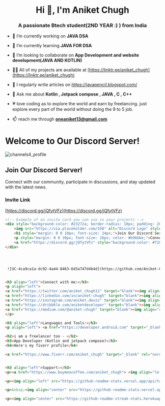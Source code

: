 

<h1 align="center">Hi 👋, I'm Aniket Chugh</h1>
<h3 align="center">A passionate Btech student(2ND YEAR :) ) from India</h3>



- 🔭 I’m currently working on **JAVA DSA**

- 🌱 I’m currently learning **JAVA FOR DSA**

- 👯 I’m looking to collaborate on **App Development and website development(JAVA AND KOTLIN)**

- 👨‍💻 All of my projects are available at [https://linktr.ee/aniket_chugh](https://linktr.ee/aniket_chugh)

- 📝 I regularly write articles on https://javapencil.blogspot.com/

- 💬 Ask me about **Kotlin , Jetpack compose , JAVA , C , C++**

- 💗 love coding as to explore the world and earn by freelancing. just explore every part of the world without doing the 9 to 5 job.

- 📫 reach me through **oneaniket13@gmail.com**


# Welcome to Our Discord Server!

![channels4_profile](https://github.com/Aniket-Chugh/Aniket-Chugh/assets/149312276/3e232472-25b2-488b-90d0-ee6fae3a77e3)

## Join Our Discord Server!

Connect with our community, participate in discussions, and stay updated with the latest news.

### Invite Link

[https://discord.gg/jQfytVFz](https://discord.gg/jQfytVFz)

```html
<!-- Example of an invite card you can use in your projects -->
<div style="background-color: #23272a; border-radius: 10px; padding: 20px; text-align: center; color: #ffffff; box-shadow: 0 4px 8px rgba(0, 0, 0, 0.2); max-width: 400px; margin: 20px auto; font-family: 'Arial', sans-serif;">
    <img src="https://via.placeholder.com/150" alt="Discord Logo" style="width: 100px; height: auto; margin-bottom: 20px;">
    <h1 style="margin: 0 0 10px; font-size: 24px;">Join Our Discord Server!</h1>
    <p style="margin: 0 0 20px; font-size: 16px; color: #b9bbbe;">Connect with our community, participate in discussions, and stay updated with the latest news.</p>
    <a href="https://discord.gg/jQfytVFz" style="background-color: #7289da; border: none; color: white; padding: 10px 20px; font-size: 16px; text-decoration: none; border-radius: 5px; transition: background-color 0.3s ease;">Join Now</a>
</div>




 ![UC-4ca9ca1a-dc92-4a44-8463-6d3a747d4b4d](https://github.com/Aniket-Chugh/Aniket-Chugh/assets/149312276/36f3dc46-062a-4feb-971a-f401762aeb42)


<h3 align="left">Connect with me:</h3>
<p align="left">
<a href="https://twitter.com/aniket_chugh11" target="blank"><img align="center" src="https://raw.githubusercontent.com/rahuldkjain/github-profile-readme-generator/master/src/images/icons/Social/twitter.svg" alt="aniket_chugh11" height="30" width="40" /></a>
<a href="https://linkedin.com/in/aniket-chugh" target="blank"><img align="center" src="https://raw.githubusercontent.com/rahuldkjain/github-profile-readme-generator/master/src/images/icons/Social/linked-in-alt.svg" alt="aniket-chugh" height="30" width="40" /></a>
<a href="https://instagram.com/aniket.devzz" target="blank"><img align="center" src="https://raw.githubusercontent.com/rahuldkjain/github-profile-readme-generator/master/src/images/icons/Social/instagram.svg" alt="aniket.devzz" height="30" width="40" /></a>
<a href="https://dribbble.com/aniketdeveloper" target="blank"><img align="center" src="https://raw.githubusercontent.com/rahuldkjain/github-profile-readme-generator/master/src/images/icons/Social/dribbble.svg" alt="aniketdeveloper" height="30" width="40" /></a>
<a href="https://medium.com/@aniket-chugh" target="blank"><img align="center" src="https://raw.githubusercontent.com/rahuldkjain/github-profile-readme-generator/master/src/images/icons/Social/medium.svg" alt="@aniket-chugh" height="30" width="40" /></a>
</p>

<h3 align="left">Languages and Tools:</h3>
<p align="left"> <a href="https://developer.android.com" target="_blank" rel="noreferrer"> <img src="https://raw.githubusercontent.com/devicons/devicon/master/icons/android/android-original-wordmark.svg" alt="android" width="40" height="40"/> </a> <a href="https://www.cprogramming.com/" target="_blank" rel="noreferrer"> <img src="https://raw.githubusercontent.com/devicons/devicon/master/icons/c/c-original.svg" alt="c" width="40" height="40"/> </a> <a href="https://www.w3schools.com/cpp/" target="_blank" rel="noreferrer"> <img src="https://raw.githubusercontent.com/devicons/devicon/master/icons/cplusplus/cplusplus-original.svg" alt="cplusplus" width="40" height="40"/> </a> <a href="https://www.w3schools.com/css/" target="_blank" rel="noreferrer"> <img src="https://raw.githubusercontent.com/devicons/devicon/master/icons/css3/css3-original-wordmark.svg" alt="css3" width="40" height="40"/> </a> <a href="https://www.figma.com/" target="_blank" rel="noreferrer"> <img src="https://www.vectorlogo.zone/logos/figma/figma-icon.svg" alt="figma" width="40" height="40"/> </a> <a href="https://firebase.google.com/" target="_blank" rel="noreferrer"> <img src="https://www.vectorlogo.zone/logos/firebase/firebase-icon.svg" alt="firebase" width="40" height="40"/> </a> <a href="https://www.w3.org/html/" target="_blank" rel="noreferrer"> <img src="https://raw.githubusercontent.com/devicons/devicon/master/icons/html5/html5-original-wordmark.svg" alt="html5" width="40" height="40"/> </a> <a href="https://developer.mozilla.org/en-US/docs/Web/JavaScript" target="_blank" rel="noreferrer"> <img src="https://raw.githubusercontent.com/devicons/devicon/master/icons/javascript/javascript-original.svg" alt="javascript" width="40" height="40"/> </a> <a href="https://kotlinlang.org" target="_blank" rel="noreferrer"> <img src="https://www.vectorlogo.zone/logos/kotlinlang/kotlinlang-icon.svg" alt="kotlin" width="40" height="40"/> </a> </p>

<h2>i am a freelancer too - </h2>
<h3>App Developer (Kotlin and jetpack compose)</h3>
<h4>Here's my fiverr profile</h4>

<a href="https://www.fiverr.com/aniket_chugh" target="_blank" rel="noreferrer">>Hire me on fiverr</a>


<h3 align="left">Support:</h3>
<p><a href="https://www.buymeacoffee.com/aniket_chugh"> <img align="left" src="https://cdn.buymeacoffee.com/buttons/v2/default-yellow.png" height="50" width="210" alt="aniket_chugh" /></a></p><br><br>

<p><img align="left" src="https://github-readme-stats.vercel.app/api/top-langs?username=aniket-chugh&show_icons=true&locale=en&layout=compact" alt="aniket-chugh" /></p>

<p>&nbsp;<img align="center" src="https://github-readme-stats.vercel.app/api?username=aniket-chugh&show_icons=true&locale=en" alt="aniket-chugh" /></p>

<p><img align="center" src="https://github-readme-streak-stats.herokuapp.com/?user=aniket-chugh&" alt="aniket-chugh" /></p>
